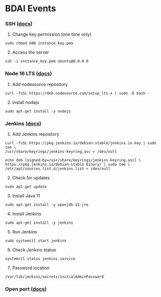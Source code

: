 # BDAI Events

### SSH ([docs](https://docs.aws.amazon.com/AWSEC2/latest/UserGuide/AccessingInstancesLinux.html))

1. Change key permission (one time only)

```
sudo chmod 600 instance_key.pem
```

2. Access the server

```
ssh -i instance_key.pem ubuntu@0.0.0.0
```

### Node 16 LTS ([docs](https://github.com/nodesource/distributions/blob/master/README.md))

1. Add nodesource repository

```
curl -fsSL https://deb.nodesource.com/setup_lts.x | sudo -E bash -
```

2. Install nodejs

```
sudo apt-get install -y nodejs
```

### Jenkins ([docs](https://www.jenkins.io/doc/book/installing/linux/))

1. Add Jenkins repository

```
curl -fsSL https://pkg.jenkins.io/debian-stable/jenkins.io.key | sudo tee \
/usr/share/keyrings/jenkins-keyring.asc > /dev/null
```

```
echo deb [signed-by=/usr/share/keyrings/jenkins-keyring.asc] \
https://pkg.jenkins.io/debian-stable binary/ | sudo tee \
/etc/apt/sources.list.d/jenkins.list > /dev/null
```

2. Check for updates

```
sudo apt-get update
```

3. Install Java 11

```
sudo apt-get install -y openjdk-11-jre
```

4. Install Jenkins

```
sudo apt-get install -y jenkins
```

5. Run Jenkins

```
sudo systemctl start jenkins
```

6. Check Jenkins statue

```
systemctl status jenkins.service
```

7. Password location

```
/var/lib/jenkins/secrets/initialAdminPassword
```

### Open port ([docs](https://docs.aws.amazon.com/AWSEC2/latest/UserGuide/authorizing-access-to-an-instance.html))
